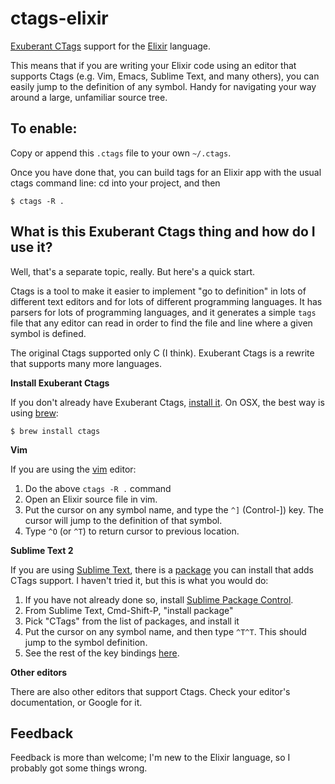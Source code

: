 ctags-elixir
============

[Exuberant CTags](http://ctags.sourceforge.net/) support for the
[Elixir](http://elixir-lang.org/) language.

This means that if you are writing your Elixir code using an editor
that supports Ctags (e.g.  Vim, Emacs, Sublime Text, and many others), you
can easily jump to the definition of any symbol.  Handy for navigating 
your way around a large, unfamiliar source tree.

To enable:
----------

Copy or append this `.ctags` file to your own `~/.ctags`.

Once you have done that, you can build tags for an Elixir app with the usual
ctags command line: cd into your project, and then

    $ ctags -R .

What is this Exuberant Ctags thing and how do I use it?
-------------------------------------------------------

Well, that's a separate topic, really.  But here's a quick start.

Ctags is a tool to make it easier to implement "go to definition" in lots
of different text editors and for lots of different programming languages.
It has parsers for lots of programming languages, and it generates a
simple `tags` file that any editor can read in order to find the file and
line where a given symbol is defined.

The original Ctags supported only C (I think).  Exuberant Ctags is a rewrite
that supports many more languages.

**Install Exuberant Ctags**

If you don't already have Exuberant Ctags, [install it](http://ctags.sourceforge.net/).
On OSX, the best way is using [brew](http://mxcl.github.com/homebrew/):

    $ brew install ctags

**Vim**

If you are using the [vim](http://www.vim.org/) editor:

1. Do the above `ctags -R .` command
2. Open an Elixir source file in vim.
3. Put the cursor on any symbol name, and type the `^]` (Control-]) key.
   The cursor will jump to the definition of that symbol.
4. Type `^O` (or `^T`) to return cursor to previous location.

**Sublime Text 2**

If you are using [Sublime Text](http://www.sublimetext.com/), there is a
[package](https://github.com/SublimeText/CTags) you can install that
adds CTags support.  I haven't tried it, but this is what you would do:

1. If you have not already done so, install [Sublime Package
   Control](http://wbond.net/sublime_packages/package_control).
2. From Sublime Text, Cmd-Shift-P, "install package"
3. Pick "CTags" from the list of packages, and install it
4. Put the cursor on any symbol name, and then type `^T^T`.  This
   should jump to the symbol definition.
5. See the rest of the key bindings [here](https://github.com/SublimeText/CTags).

**Other editors**

There are also other editors that support Ctags.  Check your editor's
documentation, or Google for it.

Feedback
--------

Feedback is more than welcome; I'm new to the Elixir language, so I
probably got some things wrong.
